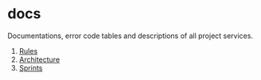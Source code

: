 # docs
Documentations, error code tables and descriptions of all project services.

1. [Rules](/docs/rules)
2. [Architecture](/docs/architecture)
3. [Sprints](/docs/sprints)
